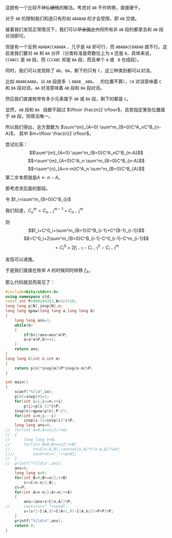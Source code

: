 这题有一个比较不神仙~~硬核~~的解法。考虑对 `AB` 不作转换，直接硬干。

对于 `AB` 的限制我们知道只有形如 `ABABAB` 的才会受限，即 `AB` 交错。

接着我们发现正常情况下，我们可以~~举全国之力~~将所有非 `AB` 段的都拿去和 `AB` 段对消即可。

但是有一个反例 `ABABACCABABA` ，几乎是 `AB` 却可行，而 `ABABACCBABAB` 就不行。这启发我们要对 `AB` 和 `BA` 分开（分类标准是奇数位上为 `A` 还是 `B`，具体来说，`CCABCC` 是 `AB` 段，而 `CCCABC` 却是 `BA` 段，而且单个 `A` 或 ` B` 也成段）。

同时，我们可以发现除了 `AB`，`BA`，剩下的只有 `C`，这三种类别都可以对消。

比如 `ABABCAABA`，以 `AB` 段居多（ `ABAB__ABA`，`_` 的位置不算），`CA` 对消意味着 `C` 和  `BA`  段对消，`AA` 对消意味着 `AB` 段和 `BA` 段对消。

然后我们直接枚举有多少元素属于 `AB` 或 `BA` 段，剩下的都是 `C`。

显然，`AB` 段和 `BA ` 段都不超过 $\lfloor \frac{n}2 \rfloor$，且若指定某些位置属于 `AB` 段，则填法唯一。

所以我们得出，总方案数为 $\sum^{m}_{A=0} \sum^m_{B=0}C^A_nC^B_{n-A}$，
其中 $m=\lfloor \frac{n}2 \rfloor$。

尝试化简：
$$\sum^{m}_{A=0} \sum^m_{B=0}C^A_nC^B_{n-A}$$
$$=\sum^{m}_{A=0}C^A_n \sum^m_{B=0}C^B_{n-A}$$
$$=\sum^{n}_{A=n-m}C^A_n \sum^m_{B=0}C^B_{A}$$
第二步本质就是$A \leftarrow n-A$。

那考虑求后面的那段。

令 $f_i=\sum^m_{B=0}C^B_{i}$

我们知道，$C^m_n=C^{m-1}_{n-1}+C^{m}_{n-1}$

则 
$$f_i=C^0_i+\sum^m_{B=1}(C^B_{i-1}+C^{B-1}_{i-1})$$
$$=C^0_i+2\sum^m_{B=0}C^B_{i-1}-C^0_{i-1}-C^m_{i-1}$$
$$=C^0_i+2f_{i-1}-C^0_{i-1}-C^m_{i-1}$$

发现可以递推。

于是我们直接在枚举 $A$ 的时候同时转移 $f_A$。

那么代码就显而易见了：

```cpp
#include<bits/stdc++.h>
using namespace std;
const int P=998244353,N=1e7+10;
long long p[N],invp[N],n;
long long qpow(long long a,long long b)
{
	long long ans=1;
	while(b)
	{
		if(b&1)ans=ans*a%P;
		a=a*a%P,b>>=1;
	}
	return ans;
}
long long C(int n,int m)
{
	return p[n]*invp[m]%P*invp[n-m]%P;
}

int main()
{
	scanf("%lld",&n);
	p[0]=invp[0]=1;
	for(int i=1;i<=n;++i)
		p[i]=p[i-1]*i%P;
	invp[n]=qpow(p[n],P-2);
	for(int i=n;i;--i)
		invp[i-1]=invp[i]*i%P;
	long long ans=0;
//	for(int A=0;A<=n/2;++A)
//	{
//		long long t=0;
//		for(int B=0;B<=n/2;++B)
//			t+=C(n-A,B),(ans+=C(n,A)*C(n-A,B))%=P;
////		cout<<t<<"_"<<endl;
//	}
//	printf("%lld\n",ans);
	ans=0;
	long long s=0;
	for(int B=0;B<=n/2;++B)
		s+=C(n-n/2,B);
	s%=P;
	for(int A=n-n/2;A<=n;++A)
	{
		ans=(ans+s*C(n,A))%P;
//		cout<<s<<"_"<<endl;
		s=(s*2-C(A,0)+C(A+1,0)-C(A,n/2)+P+P)%P;
	}
	printf("%lld\n",ans);
	return 0;
}
```